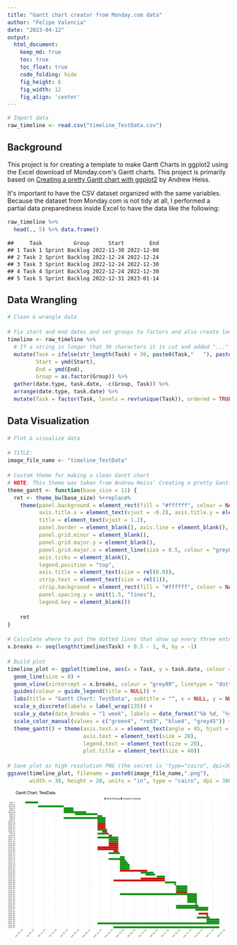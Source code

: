```yaml
---
title: "Gantt chart creator from Monday.com data"
author: "Felipe Valencia"
date: "2023-04-12"
output:
  html_document:  
    keep_md: true
    toc: true
    toc_float: true
    code_folding: hide
    fig_height: 6
    fig_width: 12
    fig_align: 'center'
---
```







```r
# Import data
raw_timeline <- read.csv("timeline_TestData.csv")
```

## Background

This project is for creating a template to make Gantt Charts in ggplot2 using the Excel download of Monday.com's Gantt charts. This project is primarily based on [Creating a pretty Gantt chart with ggplot2](https://stats.andrewheiss.com/misc/gantt.html) by Andrew Heiss.

It's important to have the CSV dataset organized with the same variables. Because the dataset from Monday.com is not tidy at all, I performed a partial data preparedness inside Excel to have the data like the following:


```r
raw_timeline %>%
  head(., 5) %>% data.frame()
```

```
##     Task          Group      Start        End
## 1 Task 1 Sprint Backlog 2022-11-30 2022-12-08
## 2 Task 2 Sprint Backlog 2022-12-24 2022-12-24
## 3 Task 3 Sprint Backlog 2022-12-24 2022-12-30
## 4 Task 4 Sprint Backlog 2022-12-24 2022-12-30
## 5 Task 5 Sprint Backlog 2022-12-31 2023-01-14
```

## Data Wrangling


```r
# Clean & wrangle data

# Fix start and end dates and set groups to factors and also create long format for dates
timeline <- raw_timeline %>%
  # If a string is longer that 30 characters it is cut and added "..."
  mutate(Task = ifelse(str_length(Task) < 30, paste0(Task,"   "), paste0(substr(raw_timeline$Task, 1, 30),"...")),
         Start = ymd(Start),
         End = ymd(End),
         Group = as.factor(Group)) %>%
  gather(date.type, task.date, -c(Group, Task)) %>%
  arrange(date.type, task.date) %>%
  mutate(Task = factor(Task, levels = rev(unique(Task)), ordered = TRUE))
```

## Data Visualization


```r
# Plot & visualize data

# TITLE:
image_file_name <- "timeline_TestData"

# Custom theme for making a clean Gantt chart
# NOTE: This theme was taken from Andrew Heiss' Creating a pretty Gantt chart with ggplot2
theme_gantt <- function(base_size = 11) {
  ret <- theme_bw(base_size) %+replace%
    theme(panel.background = element_rect(fill = "#ffffff", colour = NA),
          axis.title.x = element_text(vjust = -0.2), axis.title.y = element_text(vjust = 1.5),
          title = element_text(vjust = 1.2),
          panel.border = element_blank(), axis.line = element_blank(),
          panel.grid.minor = element_blank(),
          panel.grid.major.y = element_blank(),
          panel.grid.major.x = element_line(size = 0.5, colour = "grey80"),
          axis.ticks = element_blank(),
          legend.position = "top",
          axis.title = element_text(size = rel(0.8)),
          strip.text = element_text(size = rel(1)),
          strip.background = element_rect(fill = "#ffffff", colour = NA),
          panel.spacing.y = unit(1.5, "lines"),
          legend.key = element_blank())
  
    ret
}

# Calculate where to put the dotted lines that show up every three entries
x.breaks <- seq(length(timeline$Task) + 0.5 - 1, 0, by = -1)

# Build plot
timeline_plot <- ggplot(timeline, aes(x = Task, y = task.date, colour = Group)) + 
  geom_line(size = 8) + 
  geom_vline(xintercept = x.breaks, colour = "grey80", linetype = "dotted", size = 0.5) + 
  guides(colour = guide_legend(title = NULL)) +
  labs(title = "Gantt Chart: TestData", subtitle = "", x = NULL, y = NULL) + coord_flip() +
  scale_x_discrete(labels = label_wrap(135)) +
  scale_y_date(date_breaks = "1 week", labels = date_format("%b %d, ‘%y")) +
  scale_color_manual(values = c("green4", "red3", "blue4", "grey45")) +
  theme_gantt() + theme(axis.text.x = element_text(angle = 45, hjust = 1),
                        axis.text = element_text(size = 20),
                        legend.text = element_text(size = 20),
                        plot.title = element_text(size = 40))

# Save plot as high resolution PNG (the secret is 'type="cairo", dpi=300')
ggsave(timeline_plot, filename = paste0(image_file_name,".png"),
       width = 30, height = 20, units = "in", type = "cairo", dpi = 300, limitsize = FALSE)
```

![](timeline_TestData.png)
